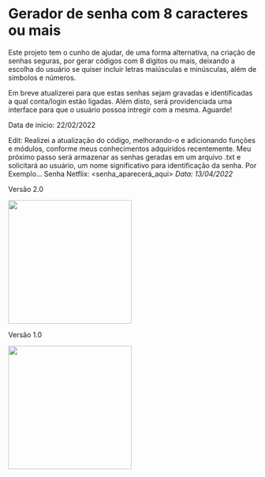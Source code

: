 # Gerador de senha com 8 caracteres ou mais
Este projeto tem o cunho de ajudar, de uma forma alternativa, na criação de senhas seguras, por gerar códigos com 8 dígitos ou mais, deixando a escolha do usuário se quiser incluir letras maiúsculas e minúsculas, além de símbolos e números.

Em breve atualizerei para que estas senhas sejam gravadas e identificadas a qual conta/login estão ligadas. Além disto, será providenciada uma interface para que o usuário possoa intregir com a mesma. Aguarde!

Data de início: 22/02/2022

Edit: Realizei a atualização do código, melhorando-o e adicionando funções e módulos, conforme meus conhecimentos adquiridos recentemente. Meu próximo passo será armazenar as senhas geradas em um arquivo .txt e solicitará ao usuário, um nome significativo para identificação da senha. Por Exemplo... Senha Netflix: <senha_aparecerá_aqui> _Data: 13/04/2022_

Versão 2.0
<div align="">
<img src="https://user-images.githubusercontent.com/92998253/163285787-1f33548f-2816-4def-aa82-7b734389ab5d.png" width="250px"/>
</div>


Versão 1.0
<div align="">
<img src="https://user-images.githubusercontent.com/92998253/155228858-85dc1b56-9bfc-46e8-bc75-6c003aad1194.png" width="250px"/>
</div>

